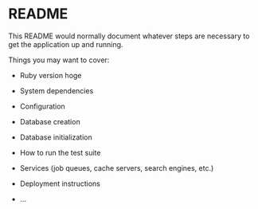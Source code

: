 # README

This README would normally document whatever steps are necessary to get the
application up and running.

Things you may want to cover:

* Ruby version
hoge
* System dependencies

* Configuration

* Database creation

* Database initialization

* How to run the test suite

* Services (job queues, cache servers, search engines, etc.)

* Deployment instructions

* ...
